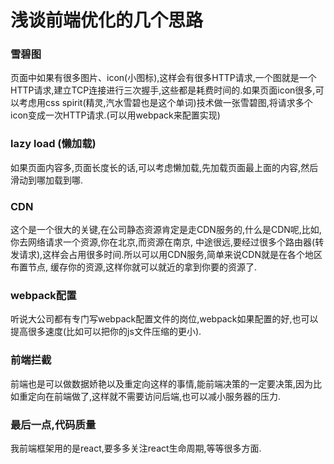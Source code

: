 # 浅谈前端优化的几个思路

### 雪碧图

页面中如果有很多图片、icon(小图标),这样会有很多HTTP请求,一个图就是一个HTTP请求,建立TCP连接进行三次握手,这些都是耗费时间的.如果页面icon很多,可以考虑用css spirit(精灵,汽水雪碧也是这个单词)技术做一张雪碧图,将请求多个icon变成一次HTTP请求.(可以用webpack来配置实现)

### lazy load (懒加载)

如果页面内容多,页面长度长的话,可以考虑懒加载,先加载页面最上面的内容,然后滑动到哪加载到哪.

### CDN

这个是一个很大的关键,在公司静态资源肯定是走CDN服务的,什么是CDN呢,比如,你去网络请求一个资源,你在北京,而资源在南京,
中途很远,要经过很多个路由器(转发请求),这样会占用很多时间.所以可以用CDN服务,简单来说CDN就是在各个地区布置节点,
缓存你的资源,这样你就可以就近的拿到你要的资源了.

### webpack配置

听说大公司都有专门写webpack配置文件的岗位,webpack如果配置的好,也可以提高很多速度(比如可以把你的js文件压缩的更小).

### 前端拦截

前端也是可以做数据娇艳以及重定向这样的事情,能前端决策的一定要决策,因为比如重定向在前端做了,这样就不需要访问后端,也可以减小服务器的压力.

### 最后一点,代码质量

我前端框架用的是react,要多多关注react生命周期,等等很多方面.
